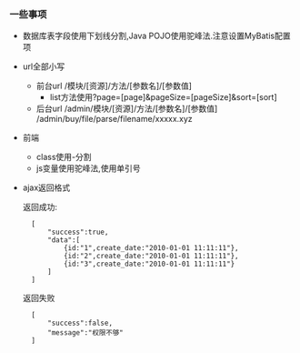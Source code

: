 ### 一些事项
* 数据库表字段使用下划线分割,Java POJO使用驼峰法.注意设置MyBatis配置项
* url全部小写
    * 前台url /模块/[资源]/方法/[参数名]/[参数值]
        * list方法使用?page=[page]&pageSize=[pageSize]&sort=[sort]
    * 后台url /admin/模块/[资源]/方法/[参数名]/[参数值] /admin/buy/file/parse/filename/xxxxx.xyz
* 前端
    * class使用-分割
    * js变量使用驼峰法,使用单引号
* ajax返回格式

    返回成功:

        [
            "success":true,
            "data":[
                {id:"1",create_date:"2010-01-01 11:11:11"},
                {id:"2",create_date:"2010-01-01 11:11:11"},
                {id:"3",create_date:"2010-01-01 11:11:11"}
            ]
        ]

    返回失败

        [       
            "success":false,
            "message":"权限不够"
        ]
